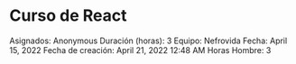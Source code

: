 # Curso de React

Asignados: Anonymous
Duración (horas): 3
Equipo: Nefrovida
Fecha: April 15, 2022
Fecha de creación: April 21, 2022 12:48 AM
Horas Hombre: 3
